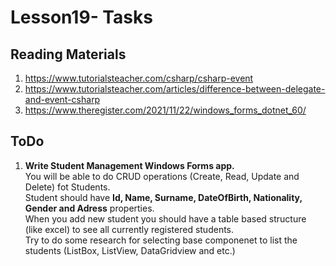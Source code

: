 # Lesson19- Tasks

## Reading Materials
1. https://www.tutorialsteacher.com/csharp/csharp-event
2. https://www.tutorialsteacher.com/articles/difference-between-delegate-and-event-csharp
3. https://www.theregister.com/2021/11/22/windows_forms_dotnet_60/
   
## ToDo
1. **Write Student Management Windows Forms app.** \
 You will be able to do CRUD operations (Create, Read, Update and Delete) fot Students. \
 Student should have **Id, Name, Surname, DateOfBirth, Nationality, Gender and Adress** properties. \
 When you add new student you should have a table based structure (like excel) to see all currently registered students. \
 Try to do some research for selecting base componenet to list the students (ListBox, ListView, DataGridview and etc.)